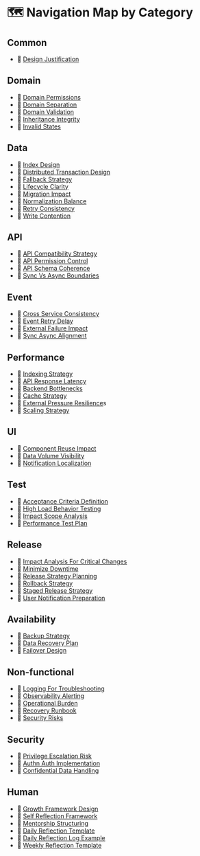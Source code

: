 # 🗺 Navigation Map by Category

## Common

- 📐 [Design Justification](categories/common/design-justification.md)

## Domain

- 📐 [Domain Permissions](categories/domain/domain-permissions.md)
- 📐 [Domain Separation](categories/domain/domain-separation.md)
- 📐 [Domain Validation](categories/domain/domain-validation.md)
- 📐 [Inheritance Integrity](categories/domain/inheritance-integrity.md)
- 📐 [Invalid States](categories/domain/invalid-states.md)

## Data

- 📐 [Index Design](categories/data/index-design.md)
- 🔬 [Distributed Transaction Design](categories/data/distributed-transaction-design.md)
- 🔬 [Fallback Strategy](categories/data/fallback-strategy.md)
- 📐 [Lifecycle Clarity](categories/data/lifecycle-clarity.md)
- 📐 [Migration Impact](categories/data/migration-impact.md)
- 📐 [Normalization Balance](categories/data/normalization-balance.md)
- 🔬 [Retry Consistency](categories/data/retry-consistency.md)
- 🔬 [Write Contention](categories/data/write-contention.md)

## API

- 📐 [API Compatibility Strategy](categories/api/api-compatibility-strategy.md)
- 📐 [API Permission Control](categories/api/api-permission-control.md)
- 📐 [API Schema Coherence](categories/api/api-schema-coherence.md)
- 📐 [Sync Vs Async Boundaries](categories/api/sync-vs-async-boundaries.md)

## Event

- 📐 [Cross Service Consistency](categories/async/cross-service-consistency.md)
- 🔬 [Event Retry Delay](categories/async/event-retry-delay.md)
- 🔬 [External Failure Impact](categories/async/external-failure-impact.md)
- 📐 [Sync Async Alignment](categories/async/sync-async-alignment.md)

## Performance

- 📐 [Indexing Strategy](categories/performance/indexing-strategy.md)
- 📐 [API Response Latency](categories/performance/api-response-latency.md)
- 🔬 [Backend Bottlenecks](categories/performance/backend-bottlenecks.md)
- 📐 [Cache Strategy](categories/performance/cache-strategy.md)
- 🔬 [External Pressure Resilience](categories/performance/external-pressure-resilience.md)s
- 🔬 [Scaling Strategy](categories/performance/scaling-strategy.md)

## UI

- 📐 [Component Reuse Impact](categories/ui/component-reuse-impact.md)
- 📐 [Data Volume Visibility](categories/ui/data-volume-visibility.md)
- 📐 [Notification Localization](categories/ui/notification-localization.md)

## Test

- 📐 [Acceptance Criteria Definition](categories/test/acceptance-criteria-definition.md)
- 🔬 [High Load Behavior Testing](categories/test/high-load-behavior-testing.md)
- 📐 [Impact Scope Analysis](categories/test/impact-scope-analysis.md)
- 📐 [Performance Test Plan](categories/test/performance-test-plan.md)

## Release

- 🔬 [Impact Analysis For Critical Changes](categories/release/impact-analysis-for-critical-changes.md)
- 🔬 [Minimize Downtime](categories/release/minimize-downtime.md)
- 📐 [Release Strategy Planning](categories/release/release-strategy-planning.md)
- 🔬 [Rollback Strategy](categories/release/rollback-strategy.md)
- 🔬 [Staged Release Strategy](categories/release/staged-release-strategy.md)
- 📐 [User Notification Preparation](categories/release/user-notification-preparation.md)

## Availability

- 🔬 [Backup Strategy](categories/availability/backup-strategy.md)
- 🔬 [Data Recovery Plan](categories/availability/data-recovery-plan.md)
- 🔬 [Failover Design](categories/availability/failover-design.md)

## Non-functional

- 🔬 [Logging For Troubleshooting](categories/non-functional/logging-for-troubleshooting.md)
- 🔬 [Observability Alerting](categories/non-functional/observability-alerting.md)
- 📐 [Operational Burden](categories/non-functional/operational-burden.md)
- 🔬 [Recovery Runbook](categories/non-functional/recovery-runbook.md)
- 📐 [Security Risks](categories/non-functional/security-risks.md)

## Security

- 🔬 [Privilege Escalation Risk](categories/api/privilege-escalation-risk.md)
- 🔬 [Authn Auth Implementation](categories/security/authn-authz-implementation.md)
- 🔬 [Confidential Data Handling](categories/security/confidential-data-handling.md)

## Human

- 📘 [Growth Framework Design](categories/human/growth-framework-design.md)
- 📘 [Self Reflection Framework](categories/human/self-reflection-framework.md)
- 📘 [Mentorship Structuring](categories/human/mentorship-structuring.md)
- 📘 [Daily Reflection Template](categories/human/daily-reflection-template.md)
- 📘 [Daily Reflection Log Example](categories/human/daily-reflection-log-example.md)
- 📘 [Weekly Reflection Template](categories/human/weekly-reflection-template.md)
